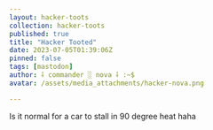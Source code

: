 ```yaml
---
layout: hacker-toots
collection: hacker-toots
published: true
title: "Hacker Tooted"
date: 2023-07-05T01:39:06Z
pinned: false
tags: [mastodon]
author: ⸸ commander ░ nova ⸸ :~$
avatar: /assets/media_attachments/hacker-nova.png

---
```


<p>Is it normal for a car to stall in 90 degree heat haha</p>


